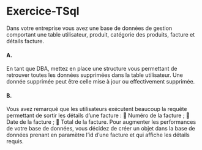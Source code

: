 # Exercice-TSql


Dans votre entreprise vous avez une base de données de gestion comportant une table
utilisateur, produit, catégorie des produits, facture et détails facture.

#### A.
En tant que DBA, mettez en place une structure vous permettant de retrouver toutes
les données supprimées dans la table utilisateur. Une donnée supprimée peut être
celle mise à jour ou effectivement supprimée.


#### B.
Vous avez remarqué que les utilisateurs exécutent beaucoup la requête permettant
de sortir les détails d’une facture :
 Numéro de la facture ;
 Date de la facture ;
 Total de la facture.
Pour augmenter les performances de votre base de données, vous décidez de créer un
objet dans la base de données prenant en paramètre l’id d’une facture et qui affiche les
détails requis.
